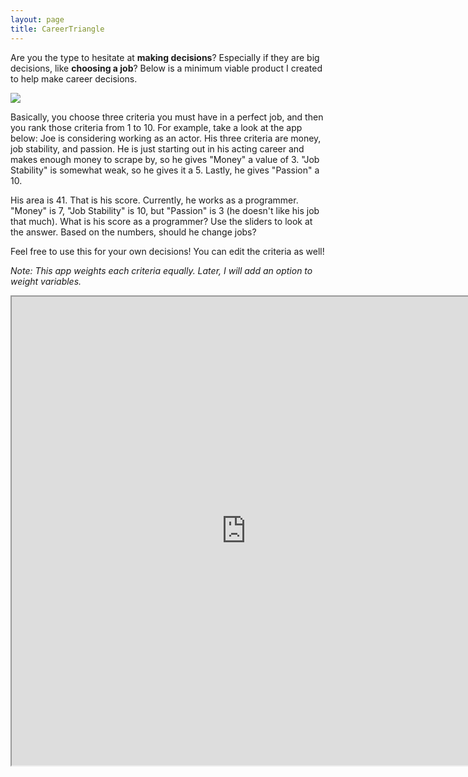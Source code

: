 ```yaml
---
layout: page
title: CareerTriangle
---
```

Are you the type to hesitate at **making decisions**? Especially if they are big decisions, like **choosing a job**? Below is a minimum viable product I created to help make career decisions. 

![](https://www.google.com/url?sa=i&source=images&cd=&ved=2ahUKEwiY14eo-uPkAhXI6Z4KHWLEDlMQjRx6BAgBEAQ&url=https%3A%2F%2Fmemeguy.com%2Fphoto%2F86324%2Fcant-decide&psig=AOvVaw1e1WTg2KsBBRex5Wq3Hmux&ust=1569225381580075)

Basically, you choose three criteria you must have in a perfect job, and then you rank those criteria from 1 to 10. For example, take a look at the app below: Joe is considering working as an actor. His three criteria are money, job stability, and passion. He is just starting out in his acting career and makes enough money to scrape by, so he gives "Money" a value of 3. "Job Stability" is somewhat weak, so he gives it a 5. Lastly, he gives "Passion" a 10. 

His area is 41. That is his score. Currently, he works as a programmer. "Money" is 7, "Job Stability" is 10, but "Passion" is 3 (he doesn't like his job that much). What is his score as a programmer? Use the sliders to look at the answer. Based on the numbers, should he change jobs? 

Feel free to use this for your own decisions! You can edit the criteria as well!

_Note: This app weights each criteria equally. Later, I will add an option to weight variables._

<iframe src="https://jonathan-chia.shinyapps.io/Career_Triangle/" style="width:750px; height: 750px;">
<embed src="https://jonathan-chia.shinyapps.io/Career_Triangle/" style="width:750px; height: 750px;">
